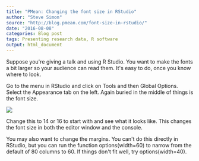 ```yaml
---
title: "PMean: Changing the font size in RStudio"
author: "Steve Simon"
source: "http://blog.pmean.com/font-size-in-rstudio/"
date: "2016-08-08"
categories: Blog post
tags: Presenting research data, R software
output: html_document
---
```


Suppose you're giving a talk and using R Studio. You want to make the
fonts a bit larger so your audience can read them. It's easy to do, once
you know where to look.

<!---More--->

Go to the menu in RStudio and click on Tools and then Global Options.
Select the Appearance tab on the left. Again buried in the middle of
things is the font size.

![](http://www.pmean.com/images/images/16/font-size-in-rstudio01.png)



Change this to 14 or 16 to start with and see what it looks like. This
changes the font size in both the editor window and the console.

You may also want to change the margins. You can't do this directly in
RStudio, but you can run the function options(width=60) to narrow from
the default of 80 columns to 60. If things don't fit well, try
options(width=40).


